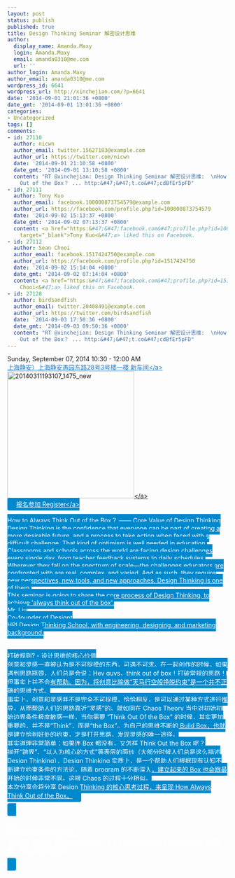 ```yaml
---
layout: post
status: publish
published: true
title: Design Thinking Seminar 解密设计思维
author:
  display_name: Amanda.Maxy
  login: Amanda.Maxy
  email: amanda0310@me.com
  url: ''
author_login: Amanda.Maxy
author_email: amanda0310@me.com
wordpress_id: 6641
wordpress_url: http://xinchejian.com/?p=6641
date: '2014-09-01 21:01:36 +0800'
date_gmt: '2014-09-01 13:01:36 +0800'
categories:
- Uncategorized
tags: []
comments:
- id: 27110
  author: nicwn
  author_email: twitter.15627183@example.com
  author_url: https://twitter.com/nicwn
  date: '2014-09-01 21:10:58 +0800'
  date_gmt: '2014-09-01 13:10:58 +0800'
  content: "RT @xinchejian: Design Thinking Seminar 解密设计思维:  \nHow to Always Think
    Out of the Box？ ... http:&#47;&#47;t.co&#47;cdBfEr5pFD"
- id: 27111
  author: Tony Kuo
  author_email: facebook.100000873754579@example.com
  author_url: https://facebook.com/profile.php?id=100000873754579
  date: '2014-09-02 15:13:37 +0800'
  date_gmt: '2014-09-02 07:13:37 +0800'
  content: <a href="https:&#47;&#47;facebook.com&#47;profile.php?id=100000873754579"
    target="_blank">Tony Kuo<&#47;a> liked this on Facebook.
- id: 27112
  author: Sean Chooi
  author_email: facebook.1517424750@example.com
  author_url: https://facebook.com/profile.php?id=1517424750
  date: '2014-09-02 15:14:04 +0800'
  date_gmt: '2014-09-02 07:14:04 +0800'
  content: <a href="https:&#47;&#47;facebook.com&#47;profile.php?id=1517424750" target="_blank">Sean
    Chooi<&#47;a> liked this on Facebook.
- id: 27128
  author: birdsandfish
  author_email: twitter.20408491@example.com
  author_url: https://twitter.com/birdsandfish
  date: '2014-09-03 17:50:36 +0800'
  date_gmt: '2014-09-03 09:50:36 +0800'
  content: "RT @xinchejian: Design Thinking Seminar 解密设计思维:  \nHow to Always Think
    Out of the Box？ ... http:&#47;&#47;t.co&#47;cdBfEr5pFD"
---
```

<p>Sunday, September 07, 2014 10:30 - 12:00 AM<br />
<a style="color: #2578bf;" href="http:&#47;&#47;xinchejian.huodongxing.com&#47;event&#47;map&#47;5244063275800" target="_blank">上海静安）上海静安愚园东路28号3号楼一楼 新车间<&#47;a><br />
<a href="http:&#47;&#47;xinchejian.com&#47;wp-content&#47;uploads&#47;2014&#47;09&#47;20140311193107_1475_new.jpg"><img src="http:&#47;&#47;xinchejian.com&#47;wp-content&#47;uploads&#47;2014&#47;09&#47;20140311193107_1475_new-290x290.jpg" alt="20140311193107_1475_new" width="290" height="290" class="aligncenter size-thumbnail wp-image-6642" &#47;><&#47;a><br />
<a style="background-color:#0088CC;color:white;border-radius:4px;cursor:pointer;font-size:14px;padding:6px 20px;" href="http:&#47;&#47;www.huodongxing.com&#47;event&#47;2245499595300" target="_blank" title="立即报名">报名参加 Register<&#47;a><br />
<!--:en--><br />
How to Always Think Out of the Box？ &mdash;&mdash; Core Value of Design Thinking<br />
Design Thinking is the confidence that everyone can be part of creating a more desirable future, and a process to take action when faced with a difficult challenge. That kind of optimism is well needed in education.<br />
Classrooms and schools across the world are facing design challenges every single day, from teacher feedback systems to daily schedules. Wherever they fall on the spectrum of scale&mdash;the challenges educators are confronted with are real, complex, and varied. And as such, they require new perspectives, new tools, and new approaches. Design Thinking is one of them.<br />
This seminar is going to share the core process of Design Thinking, to achieve 'always think out of the box'.<br />
Mr. Liu<br />
Co-founder of Designt<br />
HPI Design Thinking School, with engineering, designing, and marketing background.<br />
<!--:--><br />
<!--:zh--><br />
打破规则? - 设计思维的核心价值<br />
创意和灵感一直被认为是不可捉摸的东西，可遇不可求。在一起创作的时候，如果遇到思路瓶颈，人们总是会说：Hey guys，think out of box！打破常规的思路！<br />
但事实上并不会有帮助。因为，将创意比喻做&ldquo;天马行空般挣脱约束&rdquo;是一个并不正确的思维方式。<br />
事实上，创意和灵感并不是完全不可捉摸，恰恰相反，是可以通过某种方式进行推导，从而帮助人们的思路靠近&ldquo;灵感&rdquo;的。就如同在 Chaos Theory 当中对初始初始边界条件极度敏感一样，当你需要 &ldquo;Think Out Of the Box&rdquo; 的时候，其实更加重要的，并不是&ldquo;Think&rdquo;，而是&ldquo;the Box&rdquo;。为自己的思维不断的 Build Box，也就是建立恰到好处的约束，才是打开思路，发现灵感的唯一途径。<br />
其实道理非常简单：如果连 Box 都没有，又怎样 Think Out the Box 呢？<br />
抛开&ldquo;跨界&rdquo;、&ldquo;以人为核心的方式&rdquo;等表层的面纱（大部分时候人们总是这么描述 Design Thinking），Design Thinking 实质上，是一个帮助人们根据现有认知不断建立约束条件的方法论，随着 program 的不断深入，建立起来的 Box 也会跟最开始的时候非常不同。这根 Chaos 的过程十分相似。<br />
本次分享会将分享 Design Thinking 的核心思考过程，来呈现 How Always Think Out of the Box。</p>
<p>刘人杰<br />
DESIGHT(迪泽)联合创始人<br />
德国HPI Design Thinking School， 3年工程师到3年设计师再到2年市场营销背景，擅长创新思维提升。<br />
<!--:--></p>
